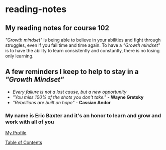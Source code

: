 # reading-notes

## My reading notes for course 102

*"Growth mindset"*  is being able to believe in your abilities and fight through struggles, even if you fail time and time again. To have a *"Growth mindset"* is to have the ability to learn consistently and constantly, there is no losing only learning.

## A few reminders I keep to help to stay in a *"Growth Mindset"*

- *Every failure is not a lost cause, but a new opportunity* 
- *"You miss 100% of the shots you don't take."* - **Wayne Gretsky**
- *"Rebellions are built on hope"* - **Cassian Andor**

### My name is Eric Baxter and it's an honor to learn and grow and work with all of you

[My Profile](https://github.com/EricB23) 

[Table of Contents](https://github.com/EricB23/reading-notes/blob/main/Table%20of%20Contents)
